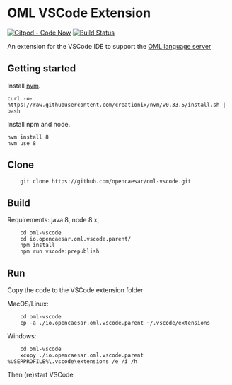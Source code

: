 # OML VSCode Extension

[![Gitpod - Code Now](https://img.shields.io/badge/Gitpod-code%20now-blue.svg?longCache=true)](https://gitpod.io#https://github.com/opencaesar/oml-vscode)
[![Build Status](https://travis-ci.org/opencaesar/oml-vscode.svg?branch=master)](https://travis-ci.org/opencaesar/oml-vscode)

An extension for the VSCode IDE to support the [OML language server](https://github.com/opencaesar/oml-language-server)

## Getting started

Install [nvm](https://github.com/creationix/nvm#install-script).

    curl -o- https://raw.githubusercontent.com/creationix/nvm/v0.33.5/install.sh | bash

Install npm and node.

    nvm install 8
    nvm use 8

## Clone
```
    git clone https://github.com/opencaesar/oml-vscode.git
```
      
## Build
Requirements: java 8, node 8.x, 
```
    cd oml-vscode
    cd io.opencaesar.oml.vscode.parent/
    npm install
    npm run vscode:prepublish
```

## Run
Copy the code to the VSCode extension folder

MacOS/Linux:
```
    cd oml-vscode
    cp -a ./io.opencaesar.oml.vscode.parent ~/.vscode/extensions
```
Windows:
```
    cd oml-vscode
    xcopy ./io.opencaesar.oml.vscode.parent %USERPROFILE%\.vscode\extensions /e /i /h
```

Then (re)start VSCode
